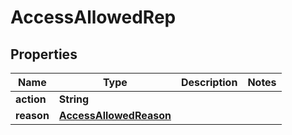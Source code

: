 

# AccessAllowedRep


## Properties

Name | Type | Description | Notes
------------ | ------------- | ------------- | -------------
**action** | **String** |  | 
**reason** | [**AccessAllowedReason**](AccessAllowedReason.md) |  | 



